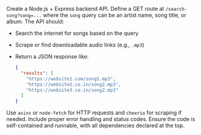 Create a Node.js + Express backend API.
Define a GET route at `/search-song?song=...` where the `song` query can be an artist name, song title, or album.
The API should:

- Search the internet for songs based on the query
- Scrape or find downloadable audio links (e.g., `.mp3`)
- Return a JSON response like:

  ```json
  {
    "results": [
      "https://website1.com/song1.mp3",
      "https://website2.co.in/song2.mp3",
      "https://website3.co.in/song2.mp3"
    ]
  }
  ```

Use `axios` or `node-fetch` for HTTP requests and `cheerio` for scraping if needed.
Include proper error handling and status codes.
Ensure the code is self-contained and runnable, with all dependencies declared at the top.
